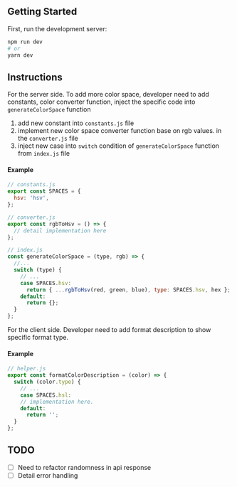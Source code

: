## Getting Started

First, run the development server:

```bash
npm run dev
# or
yarn dev
```

## Instructions

For the server side. To add more color space, developer need to add constants, color converter function, inject the specific code into `generateColorSpace` function

1. add new constant into `constants.js` file
2. implement new color space converter function base on rgb values. in the `converter.js` file
3. inject new case into `switch` condition of `generateColorSpace` function from `index.js` file

#### Example

```javascript
// constants.js
export const SPACES = {
  hsv: 'hsv',
};

// converter.js
export const rgbToHsv = () => {
  // detail implementation here
};

// index.js
const generateColorSpace = (type, rgb) => {
  //...
  switch (type) {
    // ...
    case SPACES.hsv:
      return { ...rgbToHsv(red, green, blue), type: SPACES.hsv, hex };
    default:
      return {};
  }
};
```

For the client side. Developer need to add format description to show specific format type.

#### Example

```javascript
// helper.js
export const formatColorDescription = (color) => {
  switch (color.type) {
    // ...
    case SPACES.hsl:
    // implementation here.
    default:
      return '';
  }
};
```

## TODO

- [ ] Need to refactor randomness in api response
- [ ] Detail error handling

